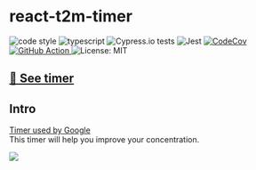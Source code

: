 # react-t2m-timer
<p>
    <img alt="code style" src="https://img.shields.io/badge/code_style-standard-brightgreen.svg" />
    <img alt="typescript" src="https://camo.githubusercontent.com/71182b7c92d3c36c24eae5342f373d773d58c11d/68747470733a2f2f666c61742e62616467656e2e6e65742f62616467652f69636f6e2f54797065643f69636f6e3d74797065736372697074266c6162656c266c6162656c436f6c6f723d626c756526636f6c6f723d353535353535" />
    <img alt="Cypress.io tests" src="https://img.shields.io/badge/cypress.io-tests-green.svg" />
    <img alt="Jest" src="https://jestjs.io/img/jest-badge.svg" />
    <a href="https://codecov.io/gh/doong-jo/react-t2m-timer">
      <img alt="CodeCov" src="https://codecov.io/gh/doong-jo/react-t2m-timer/branch/master/graph/badge.svg" />
    </a>
    <a href="https://github.com/doong-jo/react-t2m-timer/actions">
      <img alt="GitHub Action" src="https://github.com/doong-jo/react-t2m-timer/workflows/Deploy%20to%20GitHub%20Pages/badge.svg" />
    </a>
    <img alt="License: MIT" src="https://img.shields.io/badge/License-MIT-green.svg" />
</p>

## [👀 See timer](https://bit.ly/2RQrDN3)

## Intro
[Timer used by Google](https://www.youtube.com/watch?v=olXHv2AOrzE&t=282s)  
This timer will help you improve your concentration.

<p>
  <a href="https://doong-jo.github.io/react-t2m-timer/">
    <img src="https://kr.object.ncloudstorage.com/etc/react-t2m-timer-preview.png" />
  </a>
</p>
